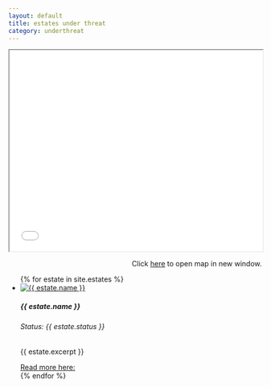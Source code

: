 ```yaml
---
layout: default
title: estates under threat
category: underthreat
---
```

<div class="col">
<iframe src="/leafletmap.html" width="100%" height="400px"></iframe>
<p align="right">Click <a href="/leafletmap.html">here</a> to open map in new window.</p>
</div>
   

<div class="col">
              <ul class="row list-unstyled justify-content-center">
{% for estate in site.estates %}
                <li class="col-5" data-aos="fade-up">
                  <div class="card card-sm">
                    <a href="{{ estate.url }}">
                      <img class="card-img-top" src="{{ estate.images.first.image_path }}" alt="{{ estate.name }}">
                    </a>
		    <div class="card-body">
                      <h5 class="card-title">{{ estate.name }}</h5>
		      <h6 class="card-subtitle mb-2 text-muted">Status: {{ estate.status }}</h6>
		      <p class="card-text">{{ estate.excerpt }}</p>
                      <a target="_blank" href="{{ estate.url }}" data-toggle="tooltip" data-placement="top" title="Open in new tab">Read more here: <i class="icon-popup"></i></a>
                  </div>
                  </div>
                </li>
{% endfor %}
              </ul>
</div>

